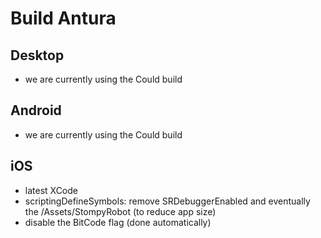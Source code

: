 # Build Antura

## Desktop
- we are currently using the Could build

## Android
- we are currently using the Could build

## iOS
- latest XCode
- scriptingDefineSymbols: remove SRDebuggerEnabled and eventually the /Assets/StompyRobot (to reduce app size)
- disable the BitCode flag (done automatically)
